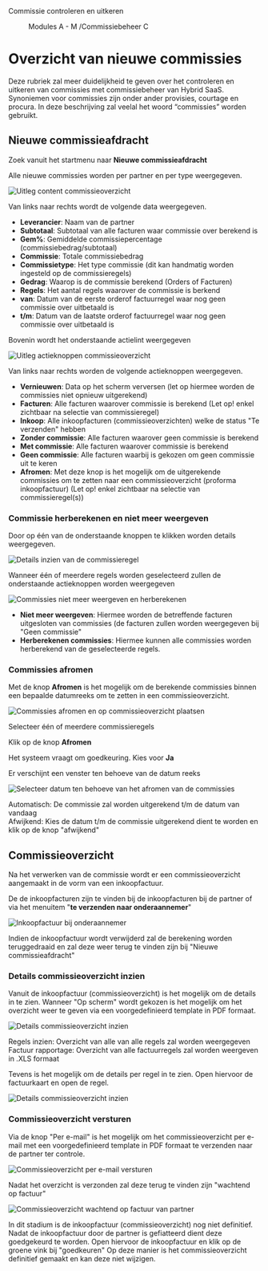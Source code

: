<properties>
	<page>
		<title>Commissie controleren en uitkeren</title>
		<description>Commissie controleren en uitkeren</description>
	</page>
	<menu>
		<position>Modules A - M /Commissiebeheer</position>
		<title>Controleren en uitkeren</title>
		<sort>C</sort>
	</menu>
</properties>

# Overzicht van nieuwe commissies #

Deze rubriek zal meer duidelijkheid te geven over het controleren en uitkeren van commissies met commissiebeheer van Hybrid SaaS. Synoniemen voor commissies zijn onder ander provisies, courtage en procura. In deze beschrijving zal veelal het woord “commissies” worden gebruikt.

## Nieuwe commissieafdracht ##

Zoek vanuit het startmenu naar **Nieuwe commissieafdracht** 

Alle nieuwe commissies worden per partner en per type weergegeven.

![Uitleg content commissieoverzicht](images/nieuwe_commissieafdracht_contentbeschrijving.jpg)

Van links naar rechts wordt de volgende data weergegeven.

- **Leverancier**:	Naam van de partner
- **Subtotaal**:		Subtotaal van alle facturen waar commissie over berekend is
- **Gem%**:			Gemiddelde commissiepercentage (commissiebedrag/subtotaal)
- **Commissie**:		Totale commissiebedrag
- **Commissietype**:	Het type commissie (dit kan handmatig worden ingesteld op de commissieregels)
- **Gedrag**:			Waarop is de commissie berekend (Orders of Facturen)
- **Regels**:			Het aantal regels waarover de commissie is berkend
- **van**:			Datum van de eerste orderof factuurregel waar nog geen commissie over uitbetaald is
- **t/m**:			Datum van de laatste orderof factuurregel waar nog geen commissie over uitbetaald is



Bovenin wordt het onderstaande actielint weergegeven

![Uitleg actieknoppen commissieoverzicht](images/nieuwe_commissieafdracht_actieknoppen.jpg)

Van links naar rechts worden de volgende actieknoppen weergegeven.

- **Vernieuwen**:			Data op het scherm verversen (let op hiermee worden de commissies niet opnieuw uitgerekend)
- **Facturen**:			Alle facturen waarover commissie is berekend (Let op! enkel zichtbaar na selectie van commissieregel)
- **Inkoop**:				Alle inkoopfacturen (commissieoverzichten) welke de status "Te verzenden" hebben
- **Zonder commissie**:	Alle facturen waarover geen commissie is berekend
- **Met commissie**:		Alle facturen waarover commissie is berekend
- **Geen commissie**:		Alle facturen waarbij is gekozen om geen commissie uit te keren
- **Afromen**:			Met deze knop is het mogelijk om de uitgerekende commissies om te zetten naar een commissieoverzicht (proforma inkoopfactuur) (Let op! enkel zichtbaar na selectie van commissieregel(s))


### Commissie herberekenen en niet meer weergeven ###

Door op één van de onderstaande knoppen te klikken worden details weergegeven. 

![Details inzien van de commissieregel](images/nieuwe_commissieafdracht_actieknoppen_details.jpg)

Wanneer één of meerdere regels worden geselecteerd zullen de onderstaande actieknoppen worden weergegeven

![Commissies niet meer weergeven en herberekenen](images/herberekenen_niet_meer_weergeven.jpg)

- **Niet meer weergeven**:	Hiermee worden de betreffende facturen uitgesloten van commissies (de facturen zullen worden weergegeven bij "Geen commissie"
- **Herberekenen commissies**: Hiermee kunnen alle commissies worden herberekend van de geselecteerde regels.

### Commissies afromen ###

Met de knop **Afromen** is het mogelijk om de berekende commissies binnen een bepaalde datumreeks om te zetten in een commissieoverzicht.

![Commissies afromen en op commissieoverzicht plaatsen](images/commissies_afromen.jpg)

Selecteer één of meerdere commissieregels

Klik op de knop **Afromen**

Het systeem vraagt om goedkeuring. Kies voor **Ja**

Er verschijnt een venster ten behoeve van de datum reeks

![Selecteer datum ten behoeve van het afromen van de commissies](images/selecteer_datum.jpg)


<div class="info">
Automatisch: De commissie zal worden uitgerekend t/m de datum van vandaag
</div>

<div class="info">
Afwijkend: Kies de datum t/m de commissie uitgerekend dient te worden en klik op de knop "afwijkend" 
</div>

## Commissieoverzicht ##

Na het verwerken van de commissie wordt er een commissieoverzicht aangemaakt in de vorm van een inkoopfactuur.

De de inkoopfacturen zijn te vinden bij de inkoopfacturen bij de partner of via het menuitem "**te verzenden naar onderaannemer**"

![Inkoopfactuur bij onderaannemer](images/te_verzenden_naar_onderaannemer.jpg)

<div class="info">
Indien de inkoopfactuur wordt verwijderd zal de berekening worden teruggedraaid en zal deze weer terug te vinden zijn bij "Nieuwe commissieafdracht"
</div>

### Details commissieoverzicht inzien ###

Vanuit de inkoopfactuur (commissieoverzicht) is het mogelijk om de details in te zien. Wanneer "Op scherm" wordt gekozen is het mogelijk om het overzicht weer te geven via een voorgedefinieerd template in PDF formaat.

![Details commissieoverzicht inzien](images/details_commissieoverzicht_inzien.jpg)

<div class="info">
Regels inzien: Overzicht van alle van alle regels zal worden weergegeven
</div>

<div class="info">
Factuur rapportage: Overzicht van alle factuurregels zal worden weergeven in .XLS formaat
</div>

Tevens is het mogelijk om de details per regel in te zien. Open hiervoor de factuurkaart en open de regel.

![Details commissieoverzicht inzien](images/details_commissieregel_inzien.jpg)

### Commissieoverzicht versturen ###

Via de knop "Per e-mail" is het mogelijk om het commissieoverzicht per e-mail met een voorgedefinieerd template in PDF formaat te verzenden naar de partner ter controle.

![Commissieoverzicht per e-mail versturen](images/commissieoverzicht_versturen.jpg)

Nadat het overzicht is verzonden zal deze terug te vinden zijn "wachtend op factuur"

![Commissieoverzicht wachtend op factuur van partner](images/wachtend_op_factuur.jpg)

<div class="info">
In dit stadium is de inkoopfactuur (commissieoverzicht) nog niet definitief. Nadat de inkoopfactuur door de partner is gefiatteerd dient deze goedgekeurd te worden. Open hiervoor de inkoopfactuur en klik op de groene vink bij "goedkeuren" Op deze manier is het commissieoverzicht definitief gemaakt en kan deze niet wijzigen. 
</div>